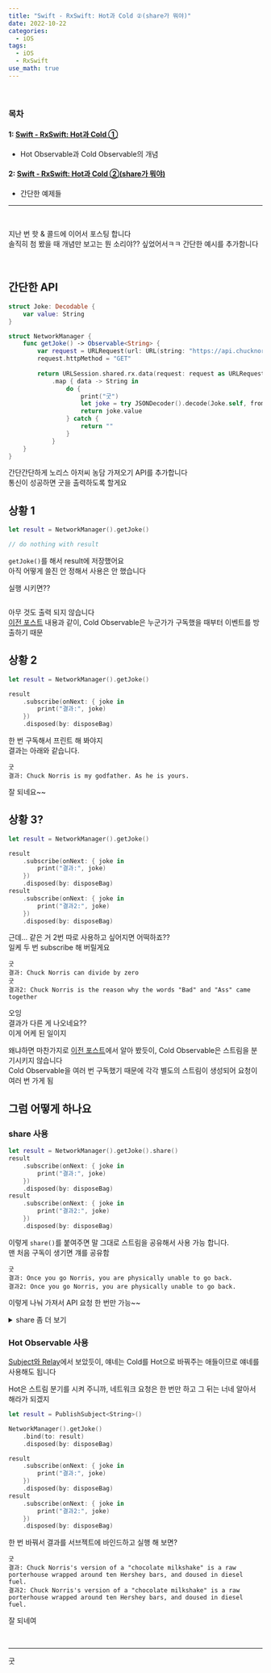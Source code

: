 ```yaml
---
title: "Swift - RxSwift: Hot과 Cold ②(share가 뭐야)"
date: 2022-10-22
categories:
  - iOS
tags:
  - iOS
  - RxSwift
use_math: true
---
```

<br>

### 목차
#### 1: [Swift - RxSwift: Hot과 Cold ①](https://cyj893.github.io/ios/iOS4/)
- Hot Observable과 Cold Observable의 개념

#### 2: [Swift - RxSwift: Hot과 Cold ②(share가 뭐야)](https://cyj893.github.io/ios/iOS9/)
- 간단한 예제들

---

<br>

지난 번 핫 & 콜드에 이어서 포스팅 합니다  
솔직히 첨 봤을 때 개념만 보고는 뭔 소리야?? 싶었어서ㅋㅋ 간단한 예시를 추가함니다  

<br>

## 간단한 API
```swift
struct Joke: Decodable {
    var value: String
}

struct NetworkManager {
    func getJoke() -> Observable<String> {
        var request = URLRequest(url: URL(string: "https://api.chucknorris.io/jokes/random")!)
        request.httpMethod = "GET"
        
        return URLSession.shared.rx.data(request: request as URLRequest)
            .map { data -> String in
                do {
                    print("굿")
                    let joke = try JSONDecoder().decode(Joke.self, from: data)
                    return joke.value
                } catch {
                    return ""
                }
            }
    }
}
```
간단간단하게 노리스 아저씨 농담 가져오기 API를 추가합니다  
통신이 성공하면 굿을 출력하도록 할게요

## 상황 1
```swift
let result = NetworkManager().getJoke()

// do nothing with result
```
`getJoke()`를 해서 result에 저장했어요  
아직 어떻게 쓸진 안 정해서 사용은 안 했습니다  

실행 시키면??

```
```
아무 것도 출력 되지 않습니다  
[이전 포스트](https://cyj893.github.io/ios/iOS4/#cold-observable) 내용과 같이, Cold Observable은 누군가가 구독했을 때부터 이벤트를 방출하기 때문


## 상황 2
```swift
let result = NetworkManager().getJoke()

result
    .subscribe(onNext: { joke in
        print("결과:", joke)
    })
    .disposed(by: disposeBag)
```
한 번 구독해서 프린트 해 봐야지  
결과는 아래와 같습니다.  
```
굿
결과: Chuck Norris is my godfather. As he is yours.
```
잘 되네요~~  

## 상황 3?
```swift
let result = NetworkManager().getJoke()

result
    .subscribe(onNext: { joke in
        print("결과:", joke)
    })
    .disposed(by: disposeBag)
result
    .subscribe(onNext: { joke in
        print("결과2:", joke)
    })
    .disposed(by: disposeBag)
```
근데... 같은 거 2번 따로 사용하고 싶어지면 어떡하죠??  
일케 두 번 subscribe 해 버릴게요  

```
굿
결과: Chuck Norris can divide by zero
굿
결과2: Chuck Norris is the reason why the words "Bad" and "Ass" came together
```
오잉  
결과가 다른 게 나오네요??  
이게 어케 된 일이지  

왜냐하면 마찬가지로 [이전 포스트](https://cyj893.github.io/ios/iOS4/#stream으로-비교)에서 알아 봤듯이, Cold Observable은 스트림을 분기시키지 않습니다  
Cold Observable을 여러 번 구독했기 때문에 각각 별도의 스트림이 생성되어 요청이 여러 번 가게 됨  

## 그럼 어떻게 하나요
### share 사용
```swift
let result = NetworkManager().getJoke().share()
result
    .subscribe(onNext: { joke in
        print("결과:", joke)
    })
    .disposed(by: disposeBag)
result
    .subscribe(onNext: { joke in
        print("결과2:", joke)
    })
    .disposed(by: disposeBag)
```
이렇게 `share()`를 붙여주면 말 그대로 스트림을 공유해서 사용 가능 합니다.  
맨 처음 구독이 생기면 걔를 공유함

```
굿
결과: Once you go Norris, you are physically unable to go back.
결과2: Once you go Norris, you are physically unable to go back.
```
이렇게 나눠 가져서 API 요청 한 번만 가능~~

<details>
<summary>share 좀 더 보기</summary>
<div markdown="1">

```swift
func share(replay: Int = 0, scope: SubjectLifetimeScope = .whileConnected) -> Observable<String>
```
임마를 좀 더 자세히 보면 이렇게 생긴 걸 알 수 있슴니다
replay는 저장할 버퍼 크기, scope은 해당 버퍼의 생명 주기로 보면 됨  

간단하게 예제 보면 바로 이해갈 거임
```
ObservableA 생성, share(replay: 3)

B의 ObservableA 구독

ObservableA 방출 -> 0
ObservableA 방출 -> 1
ObservableA 방출 -> 2
ObservableA 방출 -> 3
ObservableA 방출 -> 4

C의 ObservableA 구독

ObservableA 방출 -> 5
ObservableA 방출 -> 6
```
이 경우 각 B와 C가 받은 결과는??

```
B: 0, 1, 2, 3, 4, 5, 6
C: 2, 3, 4, 5, 6
```
이렇게~~  
B는 처음부터 다 봤으므로 다 받고,  
C는 중간에 들어 와서 공유된 스트림을 사용하는데, 버퍼 크기가 3이라서 구독 당시의 최근값 2, 3, 4를 받아 보고, 이후의 값들을 받을 수 있음

또 다른 예제
```
ObservableA 생성, share(replay: 3)

B의 ObservableA 구독

ObservableA 방출 -> 0
ObservableA 방출 -> 1
ObservableA 방출 -> 2
ObservableA 방출 -> 3
ObservableA 방출 -> 4

B의 ObservableA 구독 해지 // Add!!

C의 ObservableA 구독

ObservableA 방출 -> 5
ObservableA 방출 -> 6
```
B의 구독 해지를 낑가 넣었습니다  
이 경우 각 B와 C가 받은 결과는??

```
B: 0, 1, 2, 3, 4
C: 5, 6
```
scope가 기본적으로 `.whileConnected`이기 때문에, B가 해지하면 버퍼가 해방되고, C는 이전 버퍼를 받지 못하게 됩니다  

그럼 같은 경운데 `share(replay: 3, scope: .forever)`를 쓰면?  
맨 처음 경우와 같은 답이 나옴니다  

</div>
</details>

### Hot Observable 사용
[Subject와 Relay](https://cyj893.github.io/ios/iOS3/#subject는-observer--observable)에서 보았듯이, 얘네는 Cold를 Hot으로 바꿔주는 애들이므로 얘네를 사용해도 됩니다  

Hot은 스트림 분기를 시켜 주니까, 네트워크 요청은 한 번만 하고 그 뒤는 너네 알아서 해라가 되겠지
```swift
let result = PublishSubject<String>()

NetworkManager().getJoke()
    .bind(to: result)
    .disposed(by: disposeBag)

result
    .subscribe(onNext: { joke in
        print("결과:", joke)
    })
    .disposed(by: disposeBag)
result
    .subscribe(onNext: { joke in
        print("결과2:", joke)
    })
    .disposed(by: disposeBag)
```
한 번 바꿔서 결과를 서브젝트에 바인드하고 실행 해 보면?

```
굿
결과: Chuck Norris's version of a "chocolate milkshake" is a raw porterhouse wrapped around ten Hershey bars, and doused in diesel fuel.
결과2: Chuck Norris's version of a "chocolate milkshake" is a raw porterhouse wrapped around ten Hershey bars, and doused in diesel fuel.
```
잘 되네여

<br>

---

굿


<br>

